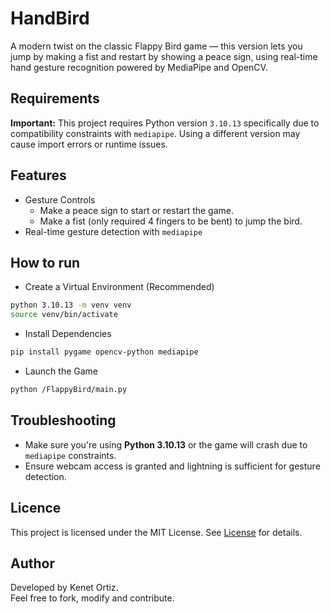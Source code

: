 # HandBird

A modern twist on the classic Flappy Bird game — this version lets you jump by making a fist and restart by showing a peace sign, using real-time hand gesture recognition powered by MediaPipe and OpenCV.

## Requirements

**Important:** This project requires Python version `3.10.13` specifically due to compatibility constraints with `mediapipe`.
Using a different version may cause import errors or runtime issues.

## Features
- Gesture Controls
  - Make a peace sign to start or restart the game.
  - Make a fist (only required 4 fingers to be bent) to jump the bird.
- Real-time gesture detection with `mediapipe`

## How to run

- Create a Virtual Environment (Recommended)

```bash
python 3.10.13 -m venv venv
source venv/bin/activate
```
- Install Dependencies
```bash
pip install pygame opencv-python mediapipe
```

- Launch the Game

```bash
python /FlappyBird/main.py
```

## Troubleshooting

- Make sure you're using **Python 3.10.13** or the game will crash due to `mediapipe` constraints.
- Ensure webcam access is granted and lightning is sufficient for gesture detection.

## Licence

This project is licensed under the MIT License. See [License](LICENSE) for details.

## Author

Developed by Kenet Ortiz. <br/>
Feel free to fork, modify and contribute.